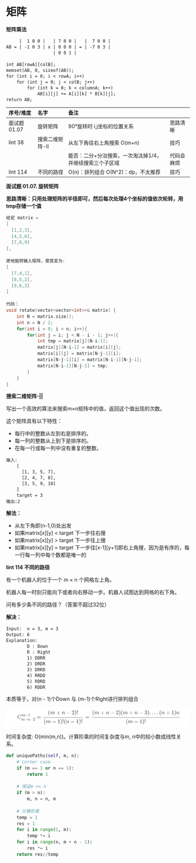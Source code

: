 # 矩阵

**矩阵乘法**

```text
     |  1 0 0 |   | 7 0 0 |   |  7 0 0 |
AB = | -1 0 3 | x | 0 0 0 | = | -7 0 3 |
                  | 0 0 1 | 

int AB[rowA][colB];
memset(AB, 0, sizeof(AB));
for (int i = 0; i < rowA; i++)
    for (int j = 0; j < colB; j++)
        for (int k = 0; k < columnA; k++)
            AB[i][j] += A[i][k] * B[k][j];
return AB;
```

| 序号/难度 | 名字 | 备注 |  |
| :--- | :--- | :--- | :--- |
| 面试题01.07 | 旋转矩阵 | 90°旋转时 i,j坐标的位置关系 | 思路清晰 |
| lint 38 | 搜索二维矩阵-II | 从左下角往右上角搜索 O\(m+n\) | 技巧 |
|  |  | 能否：二分+分治搜索，一次淘汰掉1/4，并继续搜索三个子区域 | 代码会麻烦 |
| lint 114 | 不同的路径 | O\(n\)：排列组合 O\(N^2\)：dp，不太推荐 | 技巧 |



**面试题 01.07. 旋转矩阵**

**思路清晰：只用处理矩阵的半径即可，然后每次处理4个坐标的值依次轮转，用tmp存储一个值**

```cpp
给定 matrix = 
[
  [1,2,3],
  [4,5,6],
  [7,8,9]
],

原地旋转输入矩阵，使其变为:
[
  [7,4,1],
  [8,5,2],
  [9,6,3]
]

代码：
void rotate(vector<vector<int>>& matrix) {
    int N = matrix.size(); 
    int n = N / 2;
    for(int i = 0; i < n; i++){
        for(int j = i; j < N - i - 1; j++){
            int tmp = matrix[j][N-i-1];
            matrix[j][N-i-1] = matrix[i][j];
            matrix[i][j] = matrix[N-j-1][i];
            matrix[N-j-1][i] = matrix[N-i-1][N-j-1];
            matrix[N-i-1][N-j-1] = tmp;
        }
    }
}
```

**搜索二维矩阵-\|\|**

写出一个高效的算法来搜索m×n矩阵中的值，返回这个值出现的次数。

这个矩阵具有以下特性：

* 每行中的整数从左到右是排序的。
* 每一列的整数从上到下是排序的。
* 在每一行或每一列中没有重复的整数。

```text
输入: 
    [ 
      [1, 3, 5, 7], 
      [2, 4, 7, 8], 
      [3, 5, 9, 10] 
    ] 
    target = 3 
输出:2 
```

**解法：**

* 从左下角即\(n-1,0\)处出发
* 如果matrix\[x\]\[y\] &lt; target 下一步往右搜
* 如果matrix\[x\]\[y\] &gt; target 下一步往上搜
* 如果matrix\[x\]\[y\] = target 下一步往\[x-1\]\[y+1\]即右上角搜，因为是有序的，每一行每一列中每个数都是唯一的

**lint 114 不同的路径**

有一个机器人的位于一个 m × n 个网格左上角。

机器人每一时刻只能向下或者向右移动一步。机器人试图达到网格的右下角。

问有多少条不同的路径？（答案不超过32位）

**解决：**

```text
Input:  n = 3, m = 3
Output: 6        
Explanation:
        D : Down
        R : Right
        1) DDRR
        2) DRDR
        3) DRRD
        4) RRDD
        5) RDRD
        6) RDDR
```

本质等于，对\(n - 1\)个Down 与 \(m-1\)个Right进行排列组合

![](../.gitbook/assets/v2-c731670d039be54132f5314d53161448_720w.png)

时间复杂度: O\(min\(m,n\)\)。计算阶乘的时间复杂度与m, n中的较小数成线性关系。

```python
def uniquePaths(self, m, n):
    # corner case
    if (m == 1 or n == 1):
        return 1

    # 保证m <= n
    if (m > n):
        m, n = n, m

    # 计算阶乘
    temp = 1
    res = 1
    for i in range(1, m):
        temp *= i
    for i in range(n, m + n - 1):
        res *= i
    return res//temp
```

